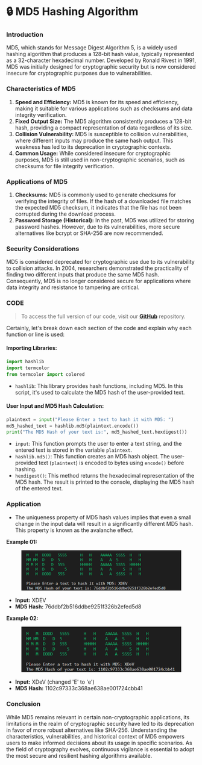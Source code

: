 # 🔒 MD5 Hashing Algorithm

### **Introduction**

MD5, which stands for Message Digest Algorithm 5, is a widely used hashing algorithm that produces a 128-bit hash value, typically represented as a 32-character hexadecimal number. Developed by Ronald Rivest in 1991, MD5 was initially designed for cryptographic security but is now considered insecure for cryptographic purposes due to vulnerabilities.

### **Characteristics of MD5**

1. **Speed and Efficiency:** MD5 is known for its speed and efficiency, making it suitable for various applications such as checksums and data integrity verification.
2. **Fixed Output Size:** The MD5 algorithm consistently produces a 128-bit hash, providing a compact representation of data regardless of its size.
3. **Collision Vulnerability:** MD5 is susceptible to collision vulnerabilities, where different inputs may produce the same hash output. This weakness has led to its deprecation in cryptographic contexts.
4. **Common Usage:** While considered insecure for cryptographic purposes, MD5 is still used in non-cryptographic scenarios, such as checksums for file integrity verification.

### **Applications of MD5**

1. **Checksums:** MD5 is commonly used to generate checksums for verifying the integrity of files. If the hash of a downloaded file matches the expected MD5 checksum, it indicates that the file has not been corrupted during the download process.
2. **Password Storage (Historical):** In the past, MD5 was utilized for storing password hashes. However, due to its vulnerabilities, more secure alternatives like bcrypt or SHA-256 are now recommended.

### **Security Considerations**

MD5 is considered deprecated for cryptographic use due to its vulnerability to collision attacks. In 2004, researchers demonstrated the practicality of finding two different inputs that produce the same MD5 hash. Consequently, MD5 is no longer considered secure for applications where data integrity and resistance to tampering are critical.

### CODE

> To access the full version of our code, visit our [**GitHub**](https://github.com/AjaxSX1/CryptoXDEV/blob/main/MD5%20Hash/MD5HashLite.py) repository.

Certainly, let's break down each section of the code and explain why each function or line is used:

#### Importing Libraries:

```python
import hashlib
import termcolor
from termcolor import colored
```

* `hashlib`: This library provides hash functions, including MD5. In this script, it's used to calculate the MD5 hash of the user-provided text.

#### User Input and MD5 Hash Calculation:

```python
plaintext = input("Please Enter a text to hash it with MD5: ")
md5_hashed_text = hashlib.md5(plaintext.encode())
print("The MD5 Hash of your text is:", md5_hashed_text.hexdigest())
```

* `input`: This function prompts the user to enter a text string, and the entered text is stored in the variable `plaintext`.
* `hashlib.md5()`: This function creates an MD5 hash object. The user-provided text (`plaintext`) is encoded to bytes using `encode()` before hashing.
* `hexdigest()`: This method returns the hexadecimal representation of the MD5 hash. The result is printed to the console, displaying the MD5 hash of the entered text.

### Application

* The uniqueness property of MD5 hash values implies that even a small change in the input data will result in a significantly different MD5 hash. This property is known as the avalanche effect.

**Example 01:**

<figure><img src="../../../.gitbook/assets/image.png" alt=""><figcaption></figcaption></figure>

* **Input:** XDEV
* **MD5 Hash:** 76ddbf2b516ddbe9251f326b2efed5d8

**Example 02:**

<figure><img src="../../../.gitbook/assets/image (1).png" alt=""><figcaption></figcaption></figure>

* **Input:** XDeV (changed 'E' to 'e')
* **MD5 Hash:** 1102c97333c368ae638ae001724cbb41

### **Conclusion**

While MD5 remains relevant in certain non-cryptographic applications, its limitations in the realm of cryptographic security have led to its deprecation in favor of more robust alternatives like SHA-256. Understanding the characteristics, vulnerabilities, and historical context of MD5 empowers users to make informed decisions about its usage in specific scenarios. As the field of cryptography evolves, continuous vigilance is essential to adopt the most secure and resilient hashing algorithms available.

